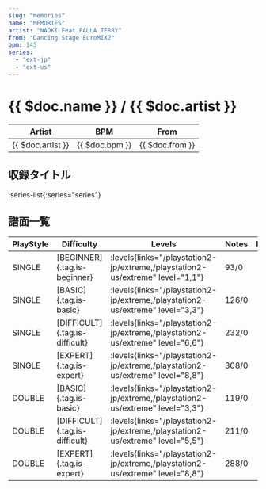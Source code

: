 ```yaml
---
slug: "memories"
name: "MEMORIES"
artist: "NAOKI Feat.PAULA TERRY"
from: "Dancing Stage EuroMIX2"
bpm: 145
series:
  - "ext-jp"
  - "ext-us"
---
```


# {{ $doc.name }} / {{ $doc.artist }}

|Artist|BPM|From|
|------|---|----|
|{{ $doc.artist }}|{{ $doc.bpm }}|{{ $doc.from }}|

## 収録タイトル

:series-list{:series="series"}

## 譜面一覧

|PlayStyle|Difficulty|Levels|Notes|Movie|
|---------|----------|------|-----|-----|
|SINGLE|[BEGINNER]{.tag.is-beginner}| :levels{links="/playstation2-jp/extreme,/playstation2-us/extreme" level="1,1"}|93/0||
|SINGLE|[BASIC]{.tag.is-basic}| :levels{links="/playstation2-jp/extreme,/playstation2-us/extreme" level="3,3"}|126/0||
|SINGLE|[DIFFICULT]{.tag.is-difficult}| :levels{links="/playstation2-jp/extreme,/playstation2-us/extreme" level="6,6"}|232/0||
|SINGLE|[EXPERT]{.tag.is-expert}| :levels{links="/playstation2-jp/extreme,/playstation2-us/extreme" level="8,8"}|308/0||
|DOUBLE|[BASIC]{.tag.is-basic}| :levels{links="/playstation2-jp/extreme,/playstation2-us/extreme" level="3,3"}|119/0||
|DOUBLE|[DIFFICULT]{.tag.is-difficult}| :levels{links="/playstation2-jp/extreme,/playstation2-us/extreme" level="5,5"}|211/0||
|DOUBLE|[EXPERT]{.tag.is-expert}| :levels{links="/playstation2-jp/extreme,/playstation2-us/extreme" level="8,8"}|288/0||
